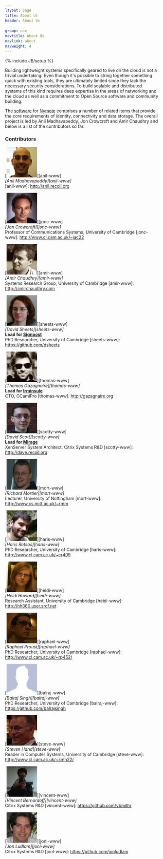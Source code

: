 ```yaml
---
layout: page
title: About Us
header: About Us

group: nav
navtitle: About Us
navlink: about
navweight: 4
---
```

{% include JB/setup %}

Building lightweight systems specifically geared to live on the cloud is not 
a trivial undertaking.  Even though it's possible to string together 
something quick with existing tools, they are ultimately limited since they 
lack the necessary security considerations.  To build scalable and 
distributed systems of this kind requires deep expertise in the areas of 
networking and the cloud as well as a commitment to Open Source software and community building.

The [software](../software) for [Nymote]({{site.production_url}}) comprises 
a number of related items that provide the core requirements of identity, 
connectivity and data storage.  The overall project is led by Anil 
Madhavapeddy, Jon Crowcroft and Amir Chaudhry and below is a list of the 
contributors so far.

<!-- Those are the people who understand what is practicable and how to sensibly construct, test and deploy such products. -->

### Contributors

[![Anil](/images/mugshots/anil.jpg)][anil-www]  
*[Anil Madhavapeddy][anil-www]*  
[anil-www]: http://anil.recoil.org

[![Jon](/images/mugshots/jonc.gif)][jonc-www]  
*[Jon Crowcroft][jonc-www]*  
Professor of Communications Systems, University of Cambridge
[jonc-www]: http://www.cl.cam.ac.uk/~jac22

[![Amir](/images/mugshots/amir.jpg)][amir-www]  
*[Amir Chaudhry][amir-www]*  
Systems Research Group, University of Cambridge
[amir-www]: http://amirchaudhry.com

[![David](/images/mugshots/sheets.png)][sheets-www]  
*[David Sheets][sheets-www]*  
**Lead for [Signpost](/software/signpost)**  
PhD Researcher, University of Cambridge
[sheets-www]: https://github.com/dsheets

[![Thomas](/images/mugshots/tg.png)][thomas-www]  
*[Thomas Gazagnaire][thomas-www]*  
**Lead for [Irminsule](/software/irminsule)**  
CTO, OCamlPro
[thomas-www]: http://gazagnaire.org

[![David](/images/mugshots/djs.jpg)][scotty-www]  
*[David Scott][scotty-www]*  
**Lead for [Mirage](/software/mirage)**  
XenServer System Architect, Citrix Systems R&D
[scotty-www]: http://dave.recoil.org

[![mort](/images/mugshots/mort.png)][mort-www]  
*[Richard Mortier][mort-www]*  
Lecturer, University of Nottingham
[mort-www]: http://www.cs.nott.ac.uk/~rmm

[![haris](/images/mugshots/haris.jpg)][haris-www]  
*[Haris Rotsos][haris-www]*  
PhD Researcher, University of Cambridge
[haris-www]: http://www.cl.cam.ac.uk/~cr409

[![heidi](/images/mugshots/heidi.jpg)][heidi-www]  
*[Heidi Howard][heidi-www]*  
Research Assistant, University of Cambridge
[heidi-www]: http://hh360.user.srcf.net

[![Raphael](/images/mugshots/raphael.jpg)][raphael-www]  
*[Raphael Proust][raphael-www]*  
PhD Researcher, University of Cambridge
[raphael-www]: http://www.cl.cam.ac.uk/~rp452/

[![Balraj](/images/mugshots/default.jpg)][balraj-www]  
*[Balraj Singh][balraj-www]*  
PhD Researcher, University of Cambridge
[balraj-www]: https://github.com/balrajsingh

[![Steve](/images/mugshots/smh.jpg)][steve-www]  
*[Steven Hand][steve-www]*  
Reader in Computer Systems, University of Cambridge
[steve-www]: http://www.cl.cam.ac.uk/~smh22/

[![Vincent](/images/mugshots/vb.jpg)][vincent-www]  
*[Vincent Bernardoff][vincent-www]*  
Citrix Systems R&D
[vincent-www]: https://github.com/vbmithr

[![Vincent](/images/mugshots/jludlam.jpg)][jonl-www]  
*[Jon Ludlam][jonl-www]*  
Citrix Systems R&D
[jonl-www]: https://github.com/jonludlam


<!--
## Approach

Lorem ipsum dolor sit amet, consectetur adipisicing elit, sed do eiusmod tempor incididunt ut labore et dolore magna aliqua. Ut enim ad minim veniam, quis nostrud exercitation ullamco laboris nisi ut aliquip ex ea commodo consequat. Duis aute irure dolor in reprehenderit in voluptate velit esse cillum dolore eu fugiat nulla pariatur. Excepteur sint occaecat cupidatat non proident, sunt in culpa qui officia deserunt mollit anim id est laborum
-->

<!--- #### credits

- Jekyll-bootstrap
- GitHub Pages
- Bootswatch theme

-->